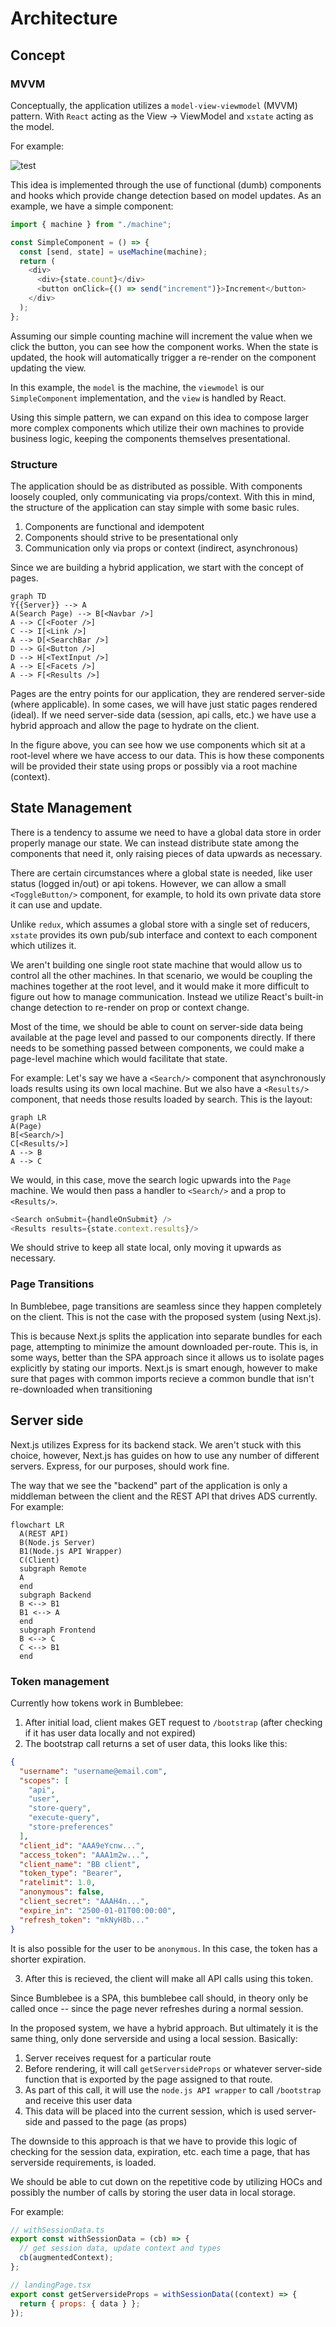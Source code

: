 # Architecture

## Concept

### MVVM

Conceptually, the application utilizes a `model-view-viewmodel` (MVVM) pattern. With `React` acting as the View -> ViewModel and `xstate` acting as the model.

For example:

![test](images/mvvm.png)

This idea is implemented through the use of functional (dumb) components and hooks which provide change detection based on model updates. As an example, we have a simple component:

```js
import { machine } from "./machine";

const SimpleComponent = () => {
  const [send, state] = useMachine(machine);
  return (
    <div>
      <div>{state.count}</div>
      <button onClick={() => send("increment")}>Increment</button>
    </div>
  );
};
```

Assuming our simple counting machine will increment the value when we click the button, you can see how the component works. When the state is updated, the hook will automatically trigger a re-render on the component updating the view.

In this example, the `model` is the machine, the `viewmodel` is our `SimpleComponent` implementation, and the `view` is handled by React.

Using this simple pattern, we can expand on this idea to compose larger more complex components which utilize their own machines to provide business logic, keeping the components themselves presentational.

### Structure

The application should be as distributed as possible. With components loosely coupled, only communicating via props/context. With this in mind, the structure of the application can stay simple with some basic rules.

1. Components are functional and idempotent
2. Components should strive to be presentational only
3. Communication only via props or context (indirect, asynchronous)

Since we are building a hybrid application, we start with the concept of pages.

```mermaid
graph TD
Y{{Server}} --> A
A(Search Page) --> B[<Navbar />]
A --> C[<Footer />]
C --> I[<Link />]
A --> D[<SearchBar />]
D --> G[<Button />]
D --> H[<TextInput />]
A --> E[<Facets />]
A --> F[<Results />]
```

Pages are the entry points for our application, they are rendered server-side (where applicable). In some cases, we will have just static pages rendered (ideal). If we need server-side data (session, api calls, etc.) we have use a hybrid approach and allow the page to hydrate on the client.

In the figure above, you can see how we use components which sit at a root-level where we have access to our data. This is how these components will be provided their state using props or possibly via a root machine (context).

## State Management

There is a tendency to assume we need to have a global data store in order properly manage our state. We can instead distribute state among the components that need it, only raising pieces of data upwards as necessary.

There are certain circumstances where a global state is needed, like user status (logged in/out) or api tokens. However, we can allow a small `<ToggleButton/>` component, for example, to hold its own private data store it can use and update.

Unlike `redux`, which assumes a global store with a single set of reducers, `xstate` provides its own pub/sub interface and context to each component which utilizes it.

We aren't building one single root state machine that would allow us to control all the other machines. In that scenario, we would be coupling the machines together at the root level, and it would make it more difficult to figure out how to manage communication. Instead we utilize React's built-in change detection to re-render on prop or context change.

Most of the time, we should be able to count on server-side data being available at the page level and passed to our components directly. If there needs to be something passed between components, we could make a page-level machine which would facilitate that state.

For example: Let's say we have a `<Search/>` component that asynchronously loads results using its own local machine. But we also have a `<Results/>` component, that needs those results loaded by search. This is the layout:

```mermaid
graph LR
A(Page)
B[<Search/>]
C[<Results/>]
A --> B
A --> C
```

We would, in this case, move the search logic upwards into the `Page` machine. We would then pass a handler to `<Search/>` and a prop to `<Results/>`.

```js
<Search onSubmit={handleOnSubmit} />
<Results results={state.context.results}/>
```

We should strive to keep all state local, only moving it upwards as necessary.

### Page Transitions

In Bumblebee, page transitions are seamless since they happen completely on the client. This is not the case with the proposed system (using Next.js).

This is because Next.js splits the application into separate bundles for each page, attempting to minimize the amount downloaded per-route. This is, in some ways, better than the SPA approach since it allows us to isolate pages explicitly by stating our imports. Next.js is smart enough, however to make sure that pages with common imports recieve a common bundle that isn't re-downloaded when transitioning

## Server side

Next.js utilizes Express for its backend stack. We aren't stuck with this choice, however, Next.js has guides on how to use any number of different servers.
Express, for our purposes, should work fine.

The way that we see the "backend" part of the application is only a middleman between the client and the REST API that drives ADS currently. For example:

```mermaid
flowchart LR
  A(REST API)
  B(Node.js Server)
  B1(Node.js API Wrapper)
  C(Client)
  subgraph Remote
  A
  end
  subgraph Backend
  B <--> B1
  B1 <--> A
  end
  subgraph Frontend
  B <--> C
  C <--> B1
  end
```

### Token management

Currently how tokens work in Bumblebee:

1. After initial load, client makes GET request to `/bootstrap` (after checking if it has user data locally and not expired)
2. The bootstrap call returns a set of user data, this looks like this:

```json
{
  "username": "username@email.com",
  "scopes": [
    "api",
    "user",
    "store-query",
    "execute-query",
    "store-preferences"
  ],
  "client_id": "AAA9eYcnw...",
  "access_token": "AAA1m2w...",
  "client_name": "BB client",
  "token_type": "Bearer",
  "ratelimit": 1.0,
  "anonymous": false,
  "client_secret": "AAAH4n...",
  "expire_in": "2500-01-01T00:00:00",
  "refresh_token": "mkNyH8b..."
}
```

It is also possible for the user to be `anonymous`. In this case, the token has a shorter expiration.

3. After this is recieved, the client will make all API calls using this token.

Since Bumblebee is a SPA, this bumblebee call should, in theory only be called once -- since the page never refreshes during a normal session.

In the proposed system, we have a hybrid approach. But ultimately it is the same thing, only done serverside and using a local session. Basically:

1. Server receives request for a particular route
2. Before rendering, it will call `getServersideProps` or whatever server-side function that is exported by the page assigned to that route.
3. As part of this call, it will use the `node.js API wrapper` to call `/bootstrap` and receive this user data
4. This data will be placed into the current session, which is used server-side and passed to the page (as props)

The downside to this approach is that we have to provide this logic of checking for the session data, expiration, etc. each time a page, that has serverside requirements, is loaded.

We should be able to cut down on the repetitive code by utilizing HOCs and possibly the number of calls by storing the user data in local storage.

For example:

```js
// withSessionData.ts
export const withSessionData = (cb) => {
  // get session data, update context and types
  cb(augmentedContext);
};

// landingPage.tsx
export const getServersideProps = withSessionData((context) => {
  return { props: { data } };
});
```
